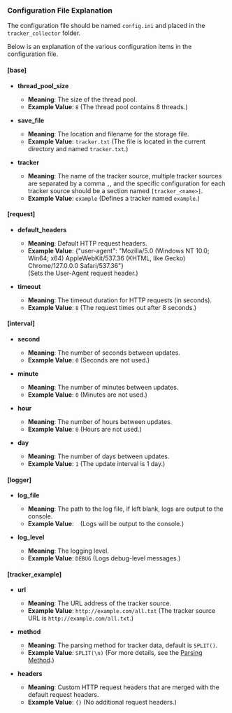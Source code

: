 ### Configuration File Explanation

The configuration file should be named `config.ini` and placed in the `tracker_collector` folder.

Below is an explanation of the various configuration items in the configuration file.

#### [base]

- **thread_pool_size**
  - **Meaning**: The size of the thread pool.
  - **Example Value**: `8` (The thread pool contains 8 threads.)

- **save_file**
  - **Meaning**: The location and filename for the storage file.
  - **Example Value**: `tracker.txt` (The file is located in the current directory and named `tracker.txt`.)

- **tracker**
  - **Meaning**: The name of the tracker source, multiple tracker sources are separated by a comma `,`, and the specific configuration for each tracker source should be a section named `[tracker_<name>]`.
  - **Example Value**: `example` (Defines a tracker named `example`.)

#### [request]

- **default_headers**
  - **Meaning**: Default HTTP request headers.
  - **Example Value**: {"user-agent": "Mozilla/5.0 (Windows NT 10.0; Win64; x64) AppleWebKit/537.36 (KHTML, like Gecko) Chrome/127.0.0.0 Safari/537.36"}  
  (Sets the User-Agent request header.)

- **timeout**
  - **Meaning**: The timeout duration for HTTP requests (in seconds).
  - **Example Value**: `8` (The request times out after 8 seconds.)

#### [interval]

- **second**
  - **Meaning**: The number of seconds between updates.
  - **Example Value**: `0` (Seconds are not used.)

- **minute**
  - **Meaning**: The number of minutes between updates.
  - **Example Value**: `0` (Minutes are not used.)

- **hour**
  - **Meaning**: The number of hours between updates.
  - **Example Value**: `0` (Hours are not used.)

- **day**
  - **Meaning**: The number of days between updates.
  - **Example Value**: `1` (The update interval is 1 day.)

#### [logger]

- **log_file**
  - **Meaning**: The path to the log file, if left blank, logs are output to the console.
  - **Example Value**: ` ` (Logs will be output to the console.)

- **log_level**
  - **Meaning**: The logging level.
  - **Example Value**: `DEBUG` (Logs debug-level messages.)

#### [tracker_example]

- **url**
  - **Meaning**: The URL address of the tracker source.
  - **Example Value**: `http://example.com/all.txt` (The tracker source URL is `http://example.com/all.txt`.)

- **method**
  - **Meaning**: The parsing method for tracker data, default is `SPLIT()`.
  - **Example Value**: `SPLIT(\n)` (For more details, see the [Parsing Method](https://github.com/SZH0728/tracker-collector/blob/main/docs/rule_EN.md).)

- **headers**
  - **Meaning**: Custom HTTP request headers that are merged with the default request headers.
  - **Example Value**: `{}` (No additional request headers.)
